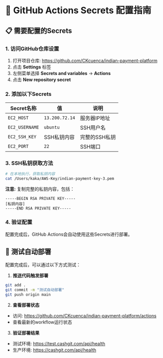 # 🔑 GitHub Actions Secrets 配置指南

## 📋 需要配置的Secrets

### 1. 访问GitHub仓库设置
1. 打开项目仓库: https://github.com/CKcuenca/indian-payment-platform
2. 点击 **Settings** 标签
3. 左侧菜单选择 **Secrets and variables** → **Actions**
4. 点击 **New repository secret**

### 2. 添加以下Secrets

| Secret名称 | 值 | 说明 |
|------------|-----|------|
| `EC2_HOST` | `13.200.72.14` | 服务器IP地址 |
| `EC2_USERNAME` | `ubuntu` | SSH用户名 |
| `EC2_SSH_KEY` | SSH私钥内容 | 完整的SSH私钥 |
| `EC2_PORT` | `22` | SSH端口 |

### 3. SSH私钥获取方法

```bash
# 在本地执行，获取私钥内容
cat /Users/kaka/AWS-Key/indian-payment-key-3.pem
```

**注意:** 复制完整的私钥内容，包括：
```
-----BEGIN RSA PRIVATE KEY-----
[私钥内容]
-----END RSA PRIVATE KEY-----
```

### 4. 验证配置

配置完成后，GitHub Actions会自动使用这些Secrets进行部署。

## 🚀 测试自动部署

配置完成后，可以通过以下方式测试：

1. **推送代码触发部署**
```bash
git add .
git commit -m "测试自动部署"
git push origin main
```

2. **查看部署状态**
- 访问: https://github.com/CKcuenca/indian-payment-platform/actions
- 查看最新的workflow运行状态

3. **验证部署结果**
- 测试环境: https://test.cashgit.com/api/health
- 生产环境: https://cashgit.com/api/health




